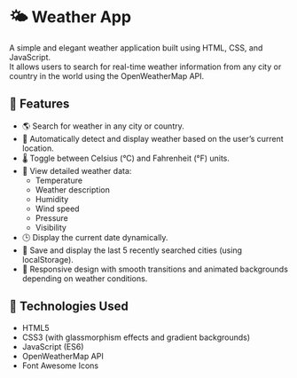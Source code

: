 # 🌤️ Weather App

A simple and elegant weather application built using HTML, CSS, and JavaScript.  
It allows users to search for real-time weather information from any city or country in the world using the OpenWeatherMap API.

## 🚀 Features

- 🌎 Search for weather in any city or country.  
- 📍 Automatically detect and display weather based on the user’s current location.  
- 🌡️ Toggle between Celsius (°C) and Fahrenheit (°F) units.  
- 💨 View detailed weather data:
  - Temperature  
  - Weather description  
  - Humidity  
  - Wind speed  
  - Pressure  
  - Visibility  
- 🕒 Display the current date dynamically.  
- 🧠 Save and display the last 5 recently searched cities (using localStorage).  
- 🎨 Responsive design with smooth transitions and animated backgrounds depending on weather conditions.  

## 🧩 Technologies Used

- HTML5  
- CSS3 (with glassmorphism effects and gradient backgrounds)  
- JavaScript (ES6)  
- OpenWeatherMap API  
- Font Awesome Icons

